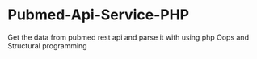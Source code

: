 # Pubmed-Api-Service-PHP
Get the data from pubmed rest api and parse it with using php Oops and Structural programming
